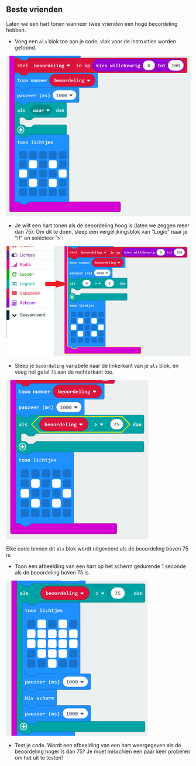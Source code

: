 ## Beste vrienden

Laten we een hart tonen wanneer twee vrienden een hoge beoordeling hebben.

+ Voeg een `als` blok toe aan je code, vlak voor de instructies worden getoond.

![schermafbeelding](images/rate-if.png)

+ Je wilt een hart tonen als de beoordeling hoog is (laten we zeggen meer dan 75). Om dit te doen, sleep een vergelijkingsblok van "Logic" naar je "if" en selecteer '>':

![schermafbeelding](images/rate-compare.png)

+ Sleep je `beoordeling` variabele naar de linkerkant van je `als` blok, en voeg het getal `75` aan de rechterkant toe.

![schermafbeelding](images/rate-75.png)

Elke code binnen dit `als` blok wordt uitgevoerd als de beoordeling boven 75 is.

+ Toon een afbeelding van een hart op het scherm gedurende 1 seconde als de beoordeling boven 75 is.

![schermafbeelding](images/rate-heart.png)

+ Test je code. Wordt een afbeelding van een hart weergegeven als de beoordeling hoger is dan 75? Je moet misschien een paar keer proberen om het uit te testen!